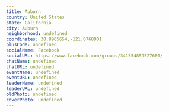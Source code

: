 ```yaml
---
title: Auburn
country: United States
state: California
city: Auburn
neighborhood: undefined
coordinates: 38.8965654,-121.0768901
plusCode: undefined
socialName: Facebook
socialURL: https://www.facebook.com/groups/341554859527680/
chatName: undefined
chatURL: undefined
eventName: undefined
eventURL: undefined
leaderName: undefined
leaderURL: undefined
oldPhoto: undefined
coverPhoto: undefined
---
```

